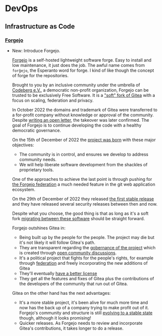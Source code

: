 # DevOps

## Infrastructure as Code

### [Forgejo](forgejo.md)

* New: Introduce Forgejo.

    [Forgejo](https://forgejo.org/) is a self-hosted lightweight software forge.
    Easy to install and low maintenance, it just does the job. The awful name comes from `forĝejo`, the Esperanto word for forge. I kind of like though the concept of forge for the repositories.
    
    Brought to you by an inclusive community under the umbrella of [Codeberg e.V.](https://forgejo.org/faq/#what-is-codeberg-ev), a democratic non-profit organization, Forgejo can be trusted to be exclusively Free Software. It is a ["soft" fork of Gitea](https://codeberg.org/forgejo/forgejo/src/branch/forgejo/CONTRIBUTING/WORKFLOW.md#feature-branches) with a focus on scaling, federation and privacy.
    
    In October 2022 the domains and trademark of Gitea were transferred to a for-profit company without knowledge or approval of the community. Despite [writing an open letter](https://gitea-open-letter.coding.social/), the takeover was later confirmed. The goal of Forgejo is to continue developing the code with a healthy democratic governance.
    
    On the 15th of December of 2022 the [project was born](https://forgejo.org/2022-12-15-hello-forgejo/) with these major objectives:
    
    - The community is in control, and ensures we develop to address community needs.
    - We will help liberate software development from the shackles of proprietary tools.
    
    One of the approaches to achieve the last point is through pushing for [the Forgejo federation](https://forgejo.org/2023-01-10-answering-forgejo-federation-questions/) a much needed feature in the git web application ecosystem.
    
    On the 29th of December of 2022 they released [the first stable release](https://forgejo.org/2022-12-29-release-v1-18-0) and they have released several security releases between then and now.
    
    Despite what you choose, the good thing is that as long as it's a soft fork [migrating between these software](https://forgejo.org/faq/#are-migrations-between-gitea-and-forgejo-possible) should be straight forward.
    
    Forgejo outshines Gitea in:
    
    - Being built up by the people for the people. The project may die but it's not likely it will follow Gitea's path.
    - They are transparent regarding the [gobernance of the project](https://codeberg.org/forgejo/governance) which is created through [open community discussions](https://codeberg.org/forgejo/discussions/issues).
    - It's a political project that fights for the people's rights, for example through [federation](https://forgejo.org/2023-01-10-answering-forgejo-federation-questions/) and freely incorporating the new additions of Gitea
    - They'll eventually [have a better license](https://codeberg.org/forgejo/discussions/issues/6)
    - They get all the features and fixes of Gitea plus the contributions of the developers of the community that run out of Gitea.
    
    Gitea on the other hand has the next advantages:
    
    - It's a more stable project, it's been alive for much more time and now has the back up of a company trying to make profit out of it. Forgejo's community and structure is still [evolving to a stable state](https://codeberg.org/forgejo/meta/issues/187) though, although it looks promising!
    - Quicker releases. As Forgejo needs to review and incorporate Gitea's contributions, it takes longer to do a release.
    

